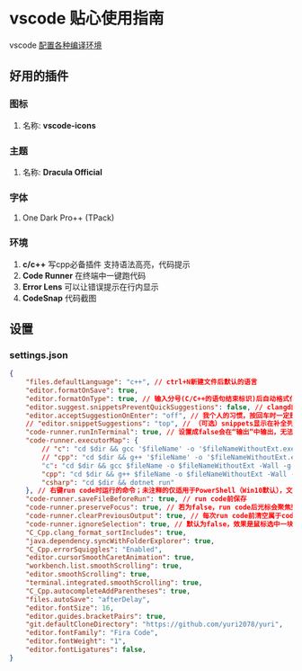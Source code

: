 # vscode 贴心使用指南

vscode [配置各种编译环境](https://yuri2078.github.io/2021/12/11/vscode%E9%85%8D%E7%BD%AE%E6%95%99%E7%A8%8B/)

## 好用的插件

### 图标

1. 名称: **vscode-icons**

### 主题

1. 名称: **Dracula Official**

### 字体

1. One Dark Pro++ (TPack)

### 环境

1. **c/c++**  写cpp必备插件 支持语法高亮，代码提示
2. **Code Runner** 在终端中一键跑代码
3. **Error Lens** 可以让错误提示在行内显示
4. **CodeSnap** 代码截图

## 设置

### settings.json

```json
{
    "files.defaultLanguage": "c++", // ctrl+N新建文件后默认的语言
    "editor.formatOnSave": true,
    "editor.formatOnType": true, // 输入分号(C/C++的语句结束标识)后自动格式化当前这一行的代码
    "editor.suggest.snippetsPreventQuickSuggestions": false, // clangd的snippets有很多的跳转点，不用这个就必须手动触发Intellisense了
    "editor.acceptSuggestionOnEnter": "off", // 我个人的习惯，按回车时一定是真正的换行，只有tab才会接受Intellisense
    // "editor.snippetSuggestions": "top", // （可选）snippets显示在补全列表顶端，默认是inline
    "code-runner.runInTerminal": true, // 设置成false会在“输出”中输出，无法输入
    "code-runner.executorMap": {
        // "c": "cd $dir && gcc '$fileName' -o '$fileNameWithoutExt.exe' -Wall -g -O2 -static-libgcc -std=c11 -fexec-charset=GBK && &'$dir$fileNameWithoutExt'",
        // "cpp": "cd $dir && g++ '$fileName' -o '$fileNameWithoutExt.exe' -Wall -g -O2 -static-libgcc -std=c++17 -fexec-charset=GBK && &'$dir$fileNameWithoutExt'"
        "c": "cd $dir && gcc $fileName -o $fileNameWithoutExt -Wall -g -O2 -static-libgcc -std=c11  && $dir$fileNameWithoutExt",
        "cpp": "cd $dir && g++ $fileName -o $fileNameWithoutExt -Wall -g -O2 -static-libgcc -std=c++20  && $dir$fileNameWithoutExt",
        "csharp": "cd $dir && dotnet run"
    }, // 右键run code时运行的命令；未注释的仅适用于PowerShell（Win10默认），文件名中有空格也可以编译运行；注释掉的适用于cmd（win7默认），PS和bash也能用，但文件名中有空格时无法运行
    "code-runner.saveFileBeforeRun": true, // run code前保存
    "code-runner.preserveFocus": true, // 若为false，run code后光标会聚焦到终端上。如果需要频繁输入数据可设为false
    "code-runner.clearPreviousOutput": true, // 每次run code前清空属于code runner的终端消息，默认false
    "code-runner.ignoreSelection": true, // 默认为false，效果是鼠标选中一块代码后可以单独执行，但C是编译型语言，不适合这样用
    "C_Cpp.clang_format_sortIncludes": true,
    "java.dependency.syncWithFolderExplorer": true,
    "C_Cpp.errorSquiggles": "Enabled",
    "editor.cursorSmoothCaretAnimation": true,
    "workbench.list.smoothScrolling": true,
    "editor.smoothScrolling": true,
    "terminal.integrated.smoothScrolling": true,
    "C_Cpp.autocompleteAddParentheses": true,
    "files.autoSave": "afterDelay",
    "editor.fontSize": 16,
    "editor.guides.bracketPairs": true,
    "git.defaultCloneDirectory": "https://github.com/yuri2078/yuri",
    "editor.fontFamily": "Fira Code",
    "editor.fontWeight": "1",
    "editor.fontLigatures": false,
}
```

